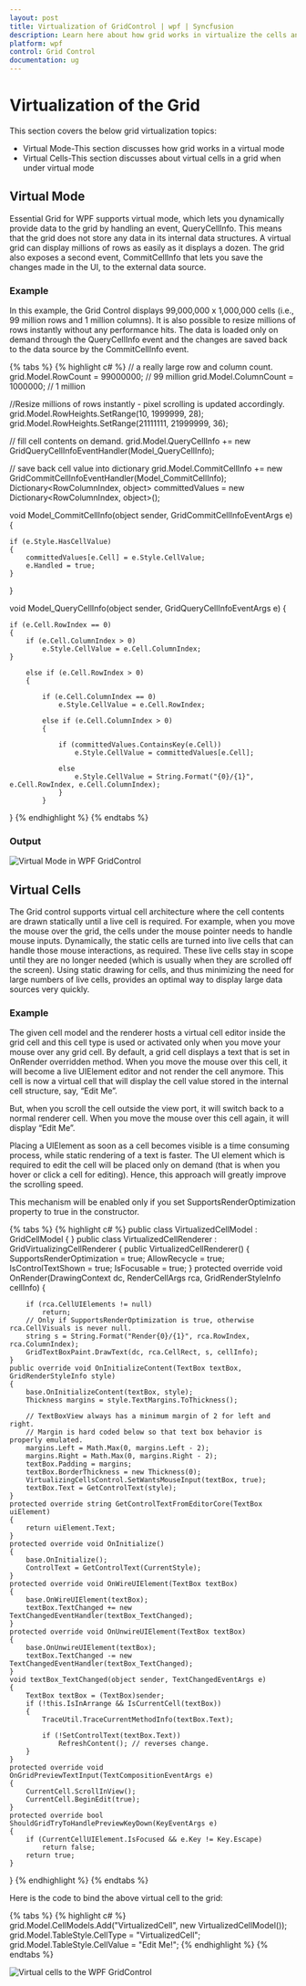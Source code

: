 ```yaml
---
layout: post
title: Virtualization of GridControl | wpf | Syncfusion
description: Learn here about how grid works in virtualize the cells and its modes of the Syncfusion WPF GridControl.
platform: wpf
control: Grid Control
documentation: ug
---
```


# Virtualization of the Grid

This section covers the below grid virtualization topics:

* Virtual Mode-This section discusses how grid works in a virtual mode
* Virtual Cells-This section discusses about virtual cells in a grid when under virtual mode

## Virtual Mode

Essential Grid for WPF supports virtual mode, which lets you dynamically provide data to the grid by handling an event, QueryCellInfo. This means that the grid does not store any data in its internal data structures. A virtual grid can display millions of rows as easily as it displays a dozen. The grid also exposes a second event, CommitCellInfo that lets you save the changes made in the UI, to the external data source.

### Example

In this example, the Grid Control displays 99,000,000 x 1,000,000 cells (i.e., 99 million rows and 1 million columns). It is also possible to resize millions of rows instantly without any performance hits. The data is loaded only on demand through the QueryCellInfo event and the changes are saved back to the data source by the CommitCellInfo event.

{% tabs %}
{% highlight c# %}
// a really large row and column count.
grid.Model.RowCount = 99000000; // 99 million
grid.Model.ColumnCount = 1000000; // 1 million

//Resize millions of rows instantly - pixel scrolling is updated accordingly.
grid.Model.RowHeights.SetRange(10, 1999999, 28);
grid.Model.RowHeights.SetRange(21111111, 21999999, 36);

// fill cell contents on demand.
grid.Model.QueryCellInfo += new GridQueryCellInfoEventHandler(Model_QueryCellInfo);

// save back cell value into dictionary
grid.Model.CommitCellInfo += new GridCommitCellInfoEventHandler(Model_CommitCellInfo);
Dictionary<RowColumnIndex, object> committedValues = new Dictionary<RowColumnIndex, object>();

void Model_CommitCellInfo(object sender, GridCommitCellInfoEventArgs e)
{

    if (e.Style.HasCellValue)
    {
        committedValues[e.Cell] = e.Style.CellValue;
        e.Handled = true;
    }
}

void Model_QueryCellInfo(object sender, GridQueryCellInfoEventArgs e)
{

    if (e.Cell.RowIndex == 0)
    {
        if (e.Cell.ColumnIndex > 0)
            e.Style.CellValue = e.Cell.ColumnIndex;
    }

        else if (e.Cell.RowIndex > 0)
        {

            if (e.Cell.ColumnIndex == 0)
                e.Style.CellValue = e.Cell.RowIndex;

            else if (e.Cell.ColumnIndex > 0)
            {

                if (committedValues.ContainsKey(e.Cell))
                    e.Style.CellValue = committedValues[e.Cell];

                else
                    e.Style.CellValue = String.Format("{0}/{1}", e.Cell.RowIndex, e.Cell.ColumnIndex);
                }
            }
}
{% endhighlight %}
{% endtabs %}

### Output

![Virtual Mode in WPF GridControl](Grid-Virtualization_images/Grid-Virtualization_img1.png)

## Virtual Cells

The Grid control supports virtual cell architecture where the cell contents are drawn statically until a live cell is required. For example, when you move the mouse over the grid, the cells under the mouse pointer needs to handle mouse inputs. Dynamically, the static cells are turned into live cells that can handle those mouse interactions, as required. These live cells stay in scope until they are no longer needed (which is usually when they are scrolled off the screen). Using static drawing for cells, and thus minimizing the need for large numbers of live cells, provides an optimal way to display large data sources very quickly.

### Example

The given cell model and the renderer hosts a virtual cell editor inside the grid cell and this cell type is used or activated only when you move your mouse over any grid cell. By default, a grid cell displays a text that is set in OnRender overridden method. When you move the mouse over this cell, it will become a live UIElement editor and not render the cell anymore. This cell is now a virtual cell that will display the cell value stored in the internal cell structure, say, “Edit Me”.

But, when you scroll the cell outside the view port, it will switch back to a normal renderer cell. When you move the mouse over this cell again, it will display “Edit Me”. 

Placing a UIElement as soon as a cell becomes visible is a time consuming process, while static rendering of a text is faster. The UI element which is required to edit the cell will be placed only on demand (that is when you hover or click a cell for editing). Hence, this approach will greatly improve the scrolling speed.

This mechanism will be enabled only if you set SupportsRenderOptimization property to true in the constructor.

{% tabs %}
{% highlight c# %}
public class VirtualizedCellModel : GridCellModel<VirtualizedCellRenderer>
{
}
public class VirtualizedCellRenderer : GridVirtualizingCellRenderer<TextBox>
{
    public VirtualizedCellRenderer()
    {
        SupportsRenderOptimization = true;
        AllowRecycle = true;
        IsControlTextShown = true;
        IsFocusable = true;
    }
    protected override void OnRender(DrawingContext dc, RenderCellArgs rca, GridRenderStyleInfo cellInfo)
    {

        if (rca.CellUIElements != null)
            return;
        // Only if SupportsRenderOptimization is true, otherwise rca.CellVisuals is never null.
        string s = String.Format("Render{0}/{1}", rca.RowIndex, rca.ColumnIndex);
        GridTextBoxPaint.DrawText(dc, rca.CellRect, s, cellInfo);
    }
    public override void OnInitializeContent(TextBox textBox, GridRenderStyleInfo style)
    {
        base.OnInitializeContent(textBox, style);
        Thickness margins = style.TextMargins.ToThickness();

        // TextBoxView always has a minimum margin of 2 for left and right.
        // Margin is hard coded below so that text box behavior is properly emulated.
        margins.Left = Math.Max(0, margins.Left - 2);
        margins.Right = Math.Max(0, margins.Right - 2);
        textBox.Padding = margins;
        textBox.BorderThickness = new Thickness(0);
        VirtualizingCellsControl.SetWantsMouseInput(textBox, true);
        textBox.Text = GetControlText(style);
    }
    protected override string GetControlTextFromEditorCore(TextBox uiElement)
    {
        return uiElement.Text;
    }
    protected override void OnInitialize()
    {
        base.OnInitialize();
        ControlText = GetControlText(CurrentStyle);
    }
    protected override void OnWireUIElement(TextBox textBox)
    {
        base.OnWireUIElement(textBox);
        textBox.TextChanged += new TextChangedEventHandler(textBox_TextChanged);
    }
    protected override void OnUnwireUIElement(TextBox textBox)
    {
        base.OnUnwireUIElement(textBox);
        textBox.TextChanged -= new TextChangedEventHandler(textBox_TextChanged);
    }
    void textBox_TextChanged(object sender, TextChangedEventArgs e)
    {
        TextBox textBox = (TextBox)sender;
        if (!this.IsInArrange && IsCurrentCell(textBox))
        {
            TraceUtil.TraceCurrentMethodInfo(textBox.Text);

            if (!SetControlText(textBox.Text))
                RefreshContent(); // reverses change.
        }
    }
    protected override void OnGridPreviewTextInput(TextCompositionEventArgs e)
    {
        CurrentCell.ScrollInView();
        CurrentCell.BeginEdit(true);
    }
    protected override bool ShouldGridTryToHandlePreviewKeyDown(KeyEventArgs e)
    {
        if (CurrentCellUIElement.IsFocused && e.Key != Key.Escape)
            return false;
        return true;
    }
}
{% endhighlight  %}
{% endtabs %}

Here is the code to bind the above virtual cell to the grid:

{% tabs %}
{% highlight c# %}
grid.Model.CellModels.Add("VirtualizedCell", new VirtualizedCellModel());
grid.Model.TableStyle.CellType = "VirtualizedCell";
grid.Model.TableStyle.CellValue = "Edit Me!";
{% endhighlight  %}
{% endtabs %}

![Virtual cells to the WPF GridControl](Grid-Virtualization_images/Grid-Virtualization_img2.jpeg)




